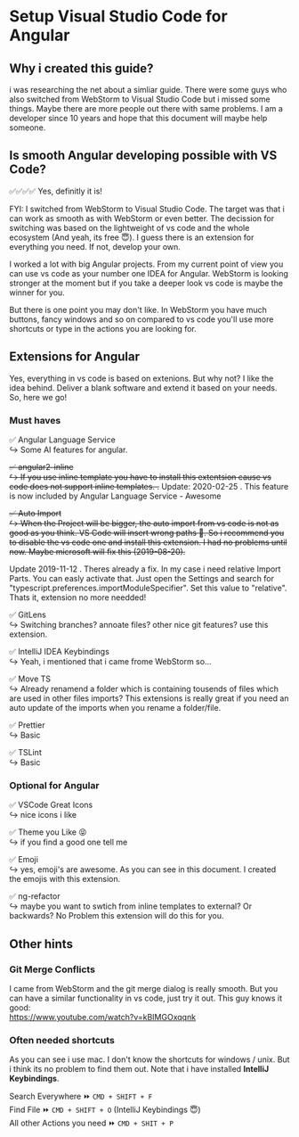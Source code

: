 # Setup Visual Studio Code for Angular

## Why i created this guide?

i was researching the net about a simliar guide. There were some guys who also switched from WebStorm to Visual Studio Code but i missed some things. Maybe there are more people out there with same problems. I am a developer since 10 years and hope that this document will maybe help someone.

## Is smooth Angular developing possible with VS Code?

✅✅✅✅ Yes, definitly it is!

FYI: I switched from WebStorm to Visual Studio Code. The target was that i can work as smooth as with WebStorm or even better. The decission for switching was based on the lightweight of vs code and the whole ecosystem (And yeah, its free 😇). I guess there is an extension for everything you need. If not, develop your own.

I worked a lot with big Angular projects. From my current point of view you can use vs code as your number one IDEA for Angular. WebStorm is looking stronger at the moment but if you take a deeper look vs code is maybe the winner for you.

But there is one point you may don't like. In WebStorm you have much buttons, fancy windows and so on compared to vs code you'll use more shortcuts or type in the actions you are looking for.

## Extensions for Angular

Yes, everything in vs code is based on extenions. But why not? I like the idea behind. Deliver a blank software and extend it based on your needs. So, here we go!

### Must haves

✅ Angular Language Service  
↪ Some AI features for angular.

~~✅ angular2-inline  
↪ If you use inline template you have to install this extentsion cause vs code does not support inline templates.
.~~
Update: 2020-02-25 . 
This feature is now included by Angular Language Service - Awesome

~~✅ Auto Import  
↪ When the Project will be bigger, the auto import from vs code is not as good as you think. VS Code will insert wrong paths 👀. So i recommend you to disable the vs code one and install this extension. I had no problems until now. Maybe microsoft will fix this (2019-08-20).~~

Update 2019-11-12 . 
Theres already a fix. In my case i need relative Import Parts. You can easly activate that. Just open the Settings and search for "typescript.preferences.importModuleSpecifier". Set this value to "relative". Thats it, extension no more needded!  

✅ GitLens  
↪ Switching branches? annoate files? other nice git features? use this extension.

✅ IntelliJ IDEA Keybindings  
↪ Yeah, i mentioned that i came frome WebStorm so...

✅ Move TS  
↪ Already renamend a folder which is containing tousends of files which are used in other files imports? This extensions is really great if you need an auto update of the imports when you rename a folder/file.

✅ Prettier  
↪ Basic

✅ TSLint  
↪ Basic

### Optional for Angular

✅ VSCode Great Icons  
↪ nice icons i like

✅ Theme you Like 😝  
↪ if you find a good one tell me

✅ Emoji  
↪ yes, emoji's are awesome. As you can see in this document. I created the emojis with this extension.

✅ ng-refactor  
↪ maybe you want to swtich from inline templates to external? Or backwards? No Problem this extension will do this for you.

## Other hints

### Git Merge Conflicts

I came from WebStorm and the git merge dialog is really smooth. But you can have a similar functionality in vs code, just try it out. This guy knows it good:  
https://www.youtube.com/watch?v=kBIMGOxqqnk

### Often needed shortcuts

As you can see i use mac. I don't know the shortcuts for windows / unix. But i think its no problem to find them out. Note that i have installed **IntelliJ Keybindings**.

Search Everywhere ⏩ `CMD + SHIFT + F`  
Find File ⏩ `CMD + SHIFT + O` (IntelliJ Keybindings 😇)  
All other Actions you need ⏩ `CMD + SHIT + P`

